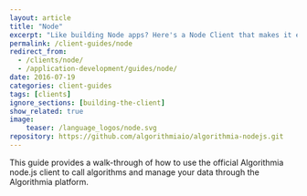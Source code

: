 ```yaml
---
layout: article
title: "Node"
excerpt: "Like building Node apps? Here's a Node Client that makes it easy."
permalink: /client-guides/node
redirect_from:
  - /clients/node/
  - /application-development/guides/node/
date: 2016-07-19
categories: client-guides
tags: [clients]
ignore_sections: [building-the-client]
show_related: true
image:
    teaser: /language_logos/node.svg
repository: https://github.com/algorithmiaio/algorithmia-nodejs.git
---
```


This guide provides a walk-through of how to use the official Algorithmia node.js client to call algorithms and manage your data
through the Algorithmia platform.
